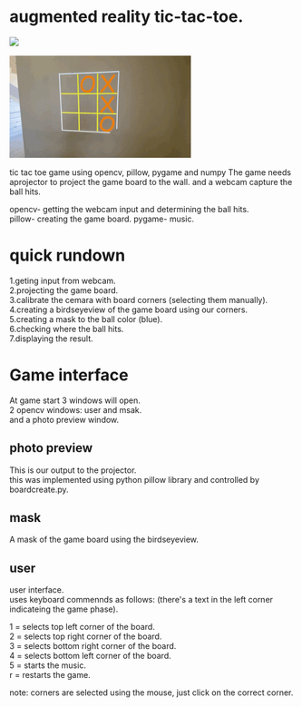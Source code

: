 # augmented reality tic-tac-toe. 
![](./board.jpg)

![](./first.GIF)

tic tac toe game using opencv, pillow, pygame and numpy
The game needs aprojector to project the game board to the wall. and a webcam capture the ball hits.  
  
opencv- getting the webcam input and determining the ball hits.  
pillow- creating the game board. 
pygame- music. 

# quick rundown
1.geting input from webcam.   
2.projecting the game board.    
3.calibrate the cemara with board corners (selecting them manually).  
4.creating a birdseyeview of the game board using our corners.  
5.creating a mask to the ball color (blue).  
6.checking where the ball hits.   
7.displaying the result.  



# Game interface 

At game start 3 windows will open.    
2 opencv windows: user and msak.    
and a photo preview window.    

## photo preview 
This is our output to the projector.   
this was implemented using python pillow library and controlled by boardcreate.py.  

## mask
A mask of the game board using the birdseyeview.  

## user 
user interface.  
uses keyboard commennds as follows: (there's a text in the left corner indicateing the game phase). 

1 = selects top left corner of the board.  
2 = selects top right corner of the board.  
3 = selects bottom right corner of the board.  
4 = selects bottom left corner of the board.  
5 = starts the music.  
r = restarts the game.   

note: corners are selected using the mouse, just click on the correct corner.
